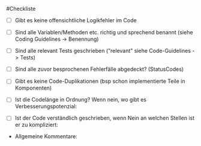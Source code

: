 #Checkliste

- [ ] Gibt es keine offensichtliche Logikfehler im Code 
- [ ] Sind alle Variablen/Methoden etc. richtig und sprechend benannt (siehe Coding Guidelines -> Benennung)
- [ ] Sind alle relevant Tests geschrieben ("relevant" siehe Code-Guidelines -> Tests)
- [ ] Sind alle zuvor besprochenen Fehlerfälle abgedeckt? (StatusCodes)
- [ ] Gibt es keine Code-Duplikationen (bsp schon implementierte Teile in Komponenten)
- [ ] Ist die Codelänge in Ordnung? Wenn nein, wo gibt es Verbesserungspotenzial:

- [ ] Ist der Code verständlich geschrieben, wenn Nein an welchen Stellen ist er zu kompliziert:


- Allgemeine Kommentare: